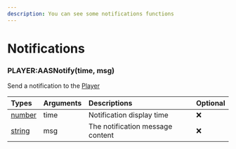 ```yaml
---
description: You can see some notifications functions
---
```

# Notifications

### PLAYER:AASNotify(time, msg)
Send a notification to the [Player](https://wiki.facepunch.com/gmod/Player)

| Types | Arguments | Descriptions | Optional |
| :--- | :--- | :--- | :--- |
| [number](https://www.lua.org/pil/2.3.html) | time | Notification display time | ❌ |
| [string](https://www.lua.org/pil/2.4.html) | msg | The notification message content | ❌ |